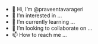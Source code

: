 - 👋 Hi, I’m @praveentavarageri
- 👀 I’m interested in ...
- 🌱 I’m currently learning ...
- 💞️ I’m looking to collaborate on ...
- 📫 How to reach me ...

<!---
praveentavarageri/praveentavarageri is a ✨ special ✨ repository because its `README.md` (this file) appears on your GitHub profile.
You can click the Preview link to take a look at your changes.
--->
